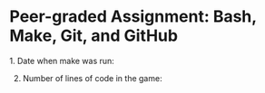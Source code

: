 # Peer-graded Assignment: Bash, Make, Git, and GitHub

1. Date when make was run:

2. Number of lines of code in the game:


